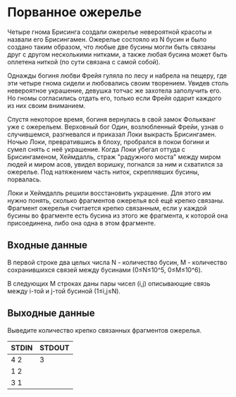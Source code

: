 # Порванное ожерелье
Четыре гнома Брисинга создали ожерелье невероятной красоты и назвали его Брисингамен. Ожерелье состояло из N бусин и было создано таким образом, что любые две бусины могли быть связаны друг с другом несколькими нитками, а также любая бусина может быть оплетена ниткой (по сути связана с самой собой).

Однажды богиня любви Фрейя гуляла по лесу и набрела на пещеру, где эти четыре гнома сидели и любовались своим творением. Увидев столь невероятное украшение, девушка тотчас же захотела заполучить его. Но гномы согласились отдать его, только если Фрейя одарит каждого из них своим вниманием.

Спустя некоторое время, богиня вернулась в свой замок Фолькванг уже с ожерельем. Верховный бог Один, возлюбленный Фрейи, узнав о случившемся, разгневался и приказал Локи выкрасть Брисингамен. Ночью Локи, превратившись в блоху, пробрался в покои богини и сумел снять с неё украшение. Когда Локи убегал оттуда с Брисингаменом, Хеймдалль, страж "радужного моста" между миром людей и миром асов, увидел воришку, погнался за ним и схватился за ожерелье. Под натяжением часть ниток, скреплявших бусины, порвалась.

Локи и Хеймдалль решили восстановить украшение. Для этого им нужно понять, сколько фрагментов ожерелья всё ещё крепко связаны. Фрагмент ожерелья считается крепко связанным, если у каждой бусины во фрагменте есть бусина из этого же фрагмента, к которой она присоединена, либо она одна в этом фрагменте.

## Входные данные

В первой строке два целых числа N - количество бусин, M - количество сохранившихся связей между бусинами (0≤N≤10^5, 0≤M≤10^6).

В следующих M строках даны пары чисел (i,j) описывающие связь между i-той и j-той бусиной (1≤i,j≤N).

## Выходные данные

Выведите количество крепко связанных фрагментов ожерелья.

|STDIN|STDOUT|
|-----|------|
|4 2|3|
|1 2||
|3 1||